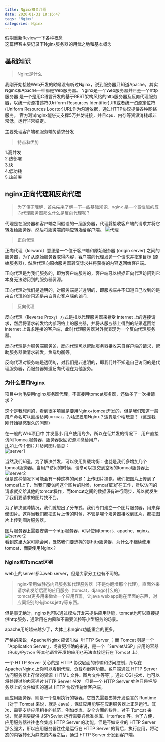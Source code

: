 ```yaml
---
title: Nginx相关介绍
date: 2020-01-31 18:16:47
tags: "Nginx"
categories: Nginx
---
```

假期重新Review一下各种概念  
这篇博客主要记录下Nginx服务器的用武之地和基本概念
<!-- more -->
## 基础知识
>Nginx是什么

我刚开始接触Web开发的时候没有听过Nginx，说到服务器只知道Apache，其实Nginx和Apache一样都是Web服务器。
Nginx是一个Web服务器并且是一个http服务器 是一个是用C语言开发的基于REST架构风格的http服务器及反向代理服务器，以统一资源描述符(Uniform Resources Identifier)URI或者统一资源定位符(Uniform Resources Locator)URL作为沟通依据，通过HTTP协议提供各种网络服务。
官方测试nginx能够支支撑5万并发链接，并且cpu、内存等资源消耗却非常低，运行非常稳定。   

主要处理客户端和服务端的请求分发
>特点和优势

1.高并发   
2.热部署   
3.快   
4.低功耗   
5.热部署  

## nginx正向代理和反向代理
>为了便于理解，首先先来了解一下一些基础知识，nginx 是一个高性能的反向代理服务器那么什么是反向代理呢？

代理是在服务器和客户端之间假设的一层服务器，代理将接收客户端的请求并将它转发给服务器，然后将服务端的响应转发给客户端。
![代理](nginx/proxy.jpg)

>正向代理

正向代理（forward）意思是一个位于客户端和原始服务器 (origin server) 之间的服务器，为了从原始服务器取得内容，客户端向代理发送一个请求并指定目标 (原始服务器)，然后代理向原始服务器转交请求并将获得的内容返回给客户端。   

正向代理是为我们服务的，即为客户端服务的，客户端可以根据正向代理访问到它本身无法访问到的服务器资源。   

正向代理对我们是透明的，对服务端是非透明的，即服务端并不知道自己收到的是来自代理的访问还是来自真实客户端的访问。

>反向代理

反向代理（Reverse Proxy）方式是指以代理服务器来接受 internet 上的连接请求，然后将请求转发给内部网络上的服务器，并将从服务器上得到的结果返回给 internet 上请求连接的客户端，此时代理服务器对外就表现为一个反向代理服务器。     

反向代理是为服务端服务的，反向代理可以帮助服务器接收来自客户端的请求，帮助服务器做请求转发，负载均衡等。

反向代理对服务端是透明的，对我们是非透明的，即我们并不知道自己访问的是代理服务器，而服务器知道反向代理在为他服务。

### 为什么要用Nginx
项目中为毛要用nginx服务器代理，不直接用tomcat服务器，还做多了一次接请求？

这个是我想问的，看到很多项目是要用Nginx+tomcat开发的，但是我们知道一般用户命名可以直接访问tomcat，为啥还要用Nginx？这货是个啥玩意？（这是我刚开始疑惑很久的问题）

在一般的Web项目中 并发量小 用户使用的少，所以在低并发的情况下，用户直接访问Tomcat服务器，服务器返回资源消息给用户。   
比如上传个图片并访问图片信息：   
![server1](nginx/server1.png)

当然我们知道，为了解决并发，可以使用负载均衡：也就是我们多增加几个tomcat服务器。当用户访问的时候，请求可以提交到空闲的tomcat服务器上   
![server2](nginx/server2.png)   
但是这种情况下可能会有一种这样的问题：上传图片操作。我们把图片上传到了tomcat1上了，当我们要访问这个图片的时候，tomcat1正好在工作，所以访问的请求就交给其他的tomcat操作，而tomcat之间的数据没有进行同步，所以就发生了我们要请求的图片找不到。

为了解决这种情况，我们就想出了分布式。我们专门建立一个图片服务器，用来存储图片。这样当我们都把图片上传的时候，不管是哪个服务器接收到图片，都把图片上传到图片服务器。

图片服务器上需要安装一个http服务器，可以使用tomcat、apache、nginx。   
![server2](nginx/server3.png)   
看到这里大家可能会问，既然我们要选择的是http服务器，为什么不继续使用tomcat，而要使用Nginx？
### Nginx和Tomcat区别
web上的server都叫web server，但是大家分工也有不同的。

>nginx常用做静态内容服务和代理服务器（不是你翻墙那个代理），直面外来请求转发给后面的应用服务（tomcat，django什么的）   
tomcat更多用来做做一个应用容器，让java web app跑在里面的东西，对应同级别的有jboss,jetty等东西。

但是事无绝对，nginx也可以通过模块开发来提供应用功能，tomcat也可以直接提供http服务，通常用在内网和不需要流控等小型服务的场景。

apache用的越来越少了，大体上和nginx功能重合的更多。

严格的来说，Apache/Nginx 应该叫做「HTTP Server」；而 Tomcat 则是一个「Application Server」，或者更准确的来说，是一个「Servlet/JSP」应用的容器（Ruby/Python 等其他语言开发的应用也无法直接运行在 Tomcat 上）。

一个 HTTP Server 关心的是 HTTP 协议层面的传输和访问控制，所以在 Apache/Nginx 上你可以看到代理、负载均衡等功能。客户端通过 HTTP Server 访问服务器上存储的资源（HTML 文件、图片文件等等）。通过 CGI 技术，也可以将处理过的内容通过 HTTP Server 分发，但是一个 HTTP Server 始终只是把服务器上的文件如实的通过 HTTP 协议传输给客户端。

而应用服务器，则是一个应用执行的容器。它首先需要支持开发语言的 Runtime（对于 Tomcat 来说，就是 Java），保证应用能够在应用服务器上正常运行。其次，需要支持应用相关的规范，例如类库、安全方面的特性。对于 Tomcat 来说，就是需要提供 JSP/Sevlet 运行需要的标准类库、Interface 等。为了方便，应用服务器往往也会集成 HTTP Server 的功能，但是不如专业的 HTTP Server 那么强大，所以应用服务器往往是运行在 HTTP Server 的背后，执行应用，将动态的内容转化为静态的内容之后，通过 HTTP Server 分发到客户端。
